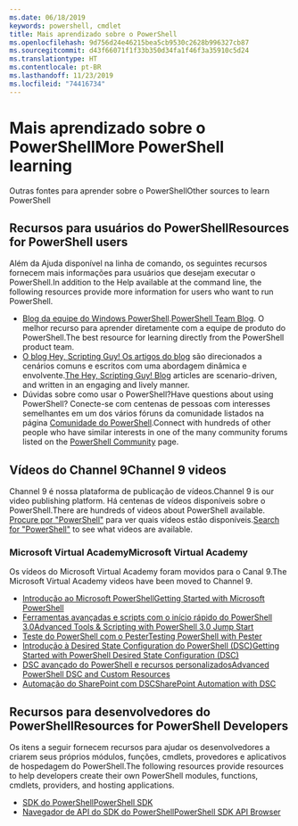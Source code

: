 ```yaml
---
ms.date: 06/18/2019
keywords: powershell, cmdlet
title: Mais aprendizado sobre o PowerShell
ms.openlocfilehash: 9d756d24e46215bea5cb9530c2628b996327cb87
ms.sourcegitcommit: d43f66071f1f33b350d34fa1f46f3a35910c5d24
ms.translationtype: HT
ms.contentlocale: pt-BR
ms.lasthandoff: 11/23/2019
ms.locfileid: "74416734"
---
```

# <a name="more-powershell-learning"></a><span data-ttu-id="341ca-103">Mais aprendizado sobre o PowerShell</span><span class="sxs-lookup"><span data-stu-id="341ca-103">More PowerShell learning</span></span>

<span data-ttu-id="341ca-104">Outras fontes para aprender sobre o PowerShell</span><span class="sxs-lookup"><span data-stu-id="341ca-104">Other sources to learn PowerShell</span></span>

## <a name="resources-for-powershell-users"></a><span data-ttu-id="341ca-105">Recursos para usuários do PowerShell</span><span class="sxs-lookup"><span data-stu-id="341ca-105">Resources for PowerShell users</span></span>

<span data-ttu-id="341ca-106">Além da Ajuda disponível na linha de comando, os seguintes recursos fornecem mais informações para usuários que desejam executar o PowerShell.</span><span class="sxs-lookup"><span data-stu-id="341ca-106">In addition to the Help available at the command line, the following resources provide more information for users who want to run PowerShell.</span></span>

- <span data-ttu-id="341ca-107">[Blog da equipe do Windows PowerShell](https://devblogs.microsoft.com/powershell/).</span><span class="sxs-lookup"><span data-stu-id="341ca-107">[PowerShell Team Blog](https://devblogs.microsoft.com/powershell/).</span></span> <span data-ttu-id="341ca-108">O melhor recurso para aprender diretamente com a equipe de produto do PowerShell.</span><span class="sxs-lookup"><span data-stu-id="341ca-108">The best resource for learning directly from the PowerShell product team.</span></span>
- <span data-ttu-id="341ca-109">[O blog Hey, Scripting Guy! Os artigos do blog](https://devblogs.microsoft.com/scripting/) são direcionados a cenários comuns e escritos com uma abordagem dinâmica e envolvente.</span><span class="sxs-lookup"><span data-stu-id="341ca-109">[The Hey, Scripting Guy! Blog](https://devblogs.microsoft.com/scripting/) articles are scenario-driven, and written in an engaging and lively manner.</span></span>
- <span data-ttu-id="341ca-110">Dúvidas sobre como usar o PowerShell?</span><span class="sxs-lookup"><span data-stu-id="341ca-110">Have questions about using PowerShell?</span></span> <span data-ttu-id="341ca-111">Conecte-se com centenas de pessoas com interesses semelhantes em um dos vários fóruns da comunidade listados na página [Comunidade do PowerShell](/powershell/#pivot=main&panel=community).</span><span class="sxs-lookup"><span data-stu-id="341ca-111">Connect with hundreds of other people who have similar interests in one of the many community forums listed on the [PowerShell Community](/powershell/#pivot=main&panel=community) page.</span></span>

## <a name="channel-9-videos"></a><span data-ttu-id="341ca-112">Vídeos do Channel 9</span><span class="sxs-lookup"><span data-stu-id="341ca-112">Channel 9 videos</span></span>

<span data-ttu-id="341ca-113">Channel 9 é nossa plataforma de publicação de vídeos.</span><span class="sxs-lookup"><span data-stu-id="341ca-113">Channel 9 is our video publishing platform.</span></span> <span data-ttu-id="341ca-114">Há centenas de vídeos disponíveis sobre o PowerShell.</span><span class="sxs-lookup"><span data-stu-id="341ca-114">There are hundreds of videos about PowerShell available.</span></span> <span data-ttu-id="341ca-115">[Procure por "PowerShell"](https://channel9.msdn.com/Search?term=PowerShell&sortBy=top-rated) para ver quais vídeos estão disponíveis.</span><span class="sxs-lookup"><span data-stu-id="341ca-115">[Search for "PowerShell"](https://channel9.msdn.com/Search?term=PowerShell&sortBy=top-rated) to see what videos are available.</span></span>

### <a name="microsoft-virtual-academy"></a><span data-ttu-id="341ca-116">Microsoft Virtual Academy</span><span class="sxs-lookup"><span data-stu-id="341ca-116">Microsoft Virtual Academy</span></span>

<span data-ttu-id="341ca-117">Os vídeos do Microsoft Virtual Academy foram movidos para o Canal 9.</span><span class="sxs-lookup"><span data-stu-id="341ca-117">The Microsoft Virtual Academy videos have been moved to Channel 9.</span></span>

- [<span data-ttu-id="341ca-118">Introdução ao Microsoft PowerShell</span><span class="sxs-lookup"><span data-stu-id="341ca-118">Getting Started with Microsoft PowerShell</span></span>](https://channel9.msdn.com/Series/Getting-Started-with-Microsoft-PowerShell)
- [<span data-ttu-id="341ca-119">Ferramentas avançadas e scripts com o início rápido do PowerShell 3.0</span><span class="sxs-lookup"><span data-stu-id="341ca-119">Advanced Tools & Scripting with PowerShell 3.0 Jump Start</span></span>](https://channel9.msdn.com/Series/Advanced-Tools-and-Scripting-with-PowerShell-3.0-Jump-Start)
- [<span data-ttu-id="341ca-120">Teste do PowerShell com o Pester</span><span class="sxs-lookup"><span data-stu-id="341ca-120">Testing PowerShell with Pester</span></span>](https://channel9.msdn.com/Series/Testing-PowerShell-with-Pester)
- [<span data-ttu-id="341ca-121">Introdução à Desired State Configuration do PowerShell (DSC)</span><span class="sxs-lookup"><span data-stu-id="341ca-121">Getting Started with PowerShell Desired State Configuration (DSC)</span></span>](https://channel9.msdn.com/Series/Getting-Started-with-PowerShell-DSC)
- [<span data-ttu-id="341ca-122">DSC avançado do PowerShell e recursos personalizados</span><span class="sxs-lookup"><span data-stu-id="341ca-122">Advanced PowerShell DSC and Custom Resources</span></span>](https://channel9.msdn.com/Series/Advanced-PowerShell-DSC-and-Custom-Resources)
- [<span data-ttu-id="341ca-123">Automação do SharePoint com DSC</span><span class="sxs-lookup"><span data-stu-id="341ca-123">SharePoint Automation with DSC</span></span>](https://channel9.msdn.com/Series/SharePoint-Automation-with-DSC)

## <a name="resources-for-powershell-developers"></a><span data-ttu-id="341ca-124">Recursos para desenvolvedores do PowerShell</span><span class="sxs-lookup"><span data-stu-id="341ca-124">Resources for PowerShell Developers</span></span>

<span data-ttu-id="341ca-125">Os itens a seguir fornecem recursos para ajudar os desenvolvedores a criarem seus próprios módulos, funções, cmdlets, provedores e aplicativos de hospedagem do PowerShell.</span><span class="sxs-lookup"><span data-stu-id="341ca-125">The following resources provide resources to help developers create their own PowerShell modules, functions, cmdlets, providers, and hosting applications.</span></span>

- [<span data-ttu-id="341ca-126">SDK do PowerShell</span><span class="sxs-lookup"><span data-stu-id="341ca-126">PowerShell SDK</span></span>](/powershell/scripting/developer/windows-powershell)
- [<span data-ttu-id="341ca-127">Navegador de API do SDK do PowerShell</span><span class="sxs-lookup"><span data-stu-id="341ca-127">PowerShell SDK API Browser</span></span>](/dotnet/api/system.management.automation)
